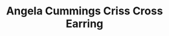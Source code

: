 ---
title: Angela Cummings Criss Cross Earring
description: |
  Silvery South Sea Pearls are wreathed in rows of Diamonds that extend slightly like graceful branches in these statement button earrings.

  12.8 - 12.2mm South Sea Pearl Buttons with 4.75 carats of White Diamonds, set in Platinum and 18K White Gold.
specs: |
  Pair of South Sea Pearl Buttons 12.8 - 12.2mm set in Platinum/ 18K WG with 44 Diamonds = 4.75ct
images:
  - image_path: /uploads/angela-cummings-for-assael-criss-cross-earring.png
_category:
order_number: 13
categories:
  - earrings
---